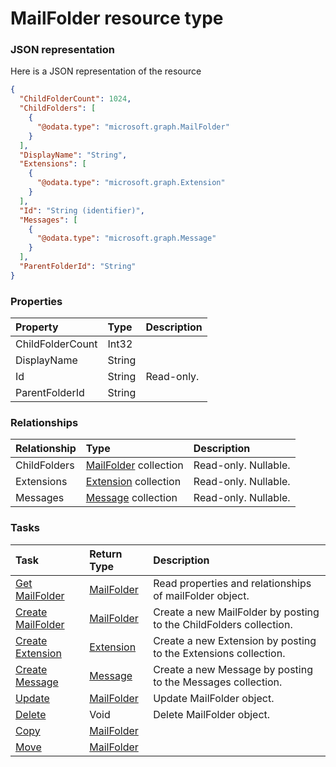 # MailFolder resource type



### JSON representation

Here is a JSON representation of the resource

```json
{
  "ChildFolderCount": 1024,
  "ChildFolders": [
    {
      "@odata.type": "microsoft.graph.MailFolder"
    }
  ],
  "DisplayName": "String",
  "Extensions": [
    {
      "@odata.type": "microsoft.graph.Extension"
    }
  ],
  "Id": "String (identifier)",
  "Messages": [
    {
      "@odata.type": "microsoft.graph.Message"
    }
  ],
  "ParentFolderId": "String"
}

```
### Properties
| Property	   | Type	|Description|
|:---------------|:--------|:----------|
|ChildFolderCount|Int32||
|DisplayName|String||
|Id|String| Read-only.|
|ParentFolderId|String||

### Relationships
| Relationship | Type	|Description|
|:---------------|:--------|:----------|
|ChildFolders|[MailFolder](mailfolder.md) collection| Read-only. Nullable.|
|Extensions|[Extension](extension.md) collection| Read-only. Nullable.|
|Messages|[Message](message.md) collection| Read-only. Nullable.|

### Tasks

| Task		   | Return Type	|Description|
|:---------------|:--------|:----------|
|[Get MailFolder](../api/mailfolder_get.md) | [MailFolder](mailfolder.md) |Read properties and relationships of mailFolder object.|
|[Create MailFolder](../api/mailfolder_post_childfolders.md) |[MailFolder](mailfolder.md)| Create a new MailFolder by posting to the ChildFolders collection.|
|[Create Extension](../api/mailfolder_post_extensions.md) |[Extension](extension.md)| Create a new Extension by posting to the Extensions collection.|
|[Create Message](../api/mailfolder_post_messages.md) |[Message](message.md)| Create a new Message by posting to the Messages collection.|
|[Update](../api/mailfolder_update.md) | [MailFolder](mailfolder.md)	|Update MailFolder object. |
|[Delete](../api/mailfolder_delete.md) | Void	|Delete MailFolder object. |
|[Copy](../api/mailfolder_copy.md)|[MailFolder](mailfolder.md)||
|[Move](../api/mailfolder_move.md)|[MailFolder](mailfolder.md)||

<!-- uuid: 46dbbafe-eebb-4ecf-9cd1-8f3b3fbd56ee
2015-10-12 23:19:39 UTC -->